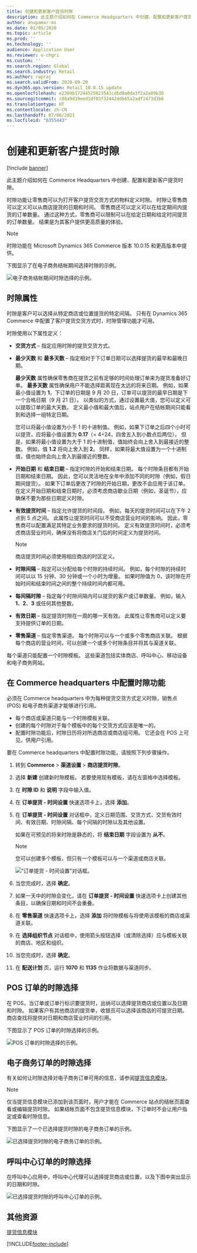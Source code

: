 ```yaml
---
title: 创建和更新客户提货时隙
description: 此主题介绍如何在 Commerce Headquarters 中创建、配置和更新客户提货时隙。
author: anupamar-ms
ms.date: 01/05/2020
ms.topic: article
ms.prod: ''
ms.technology: ''
audience: Application User
ms.reviewer: v-chgri
ms.custom: ''
ms.search.region: Global
ms.search.industry: Retail
ms.author: rapraj
ms.search.validFrom: 2020-09-20
ms.dyn365.ops.version: Retail 10.0.15 update
ms.openlocfilehash: e2369b17244525023541cdbd0a0da3f2a2a09b30
ms.sourcegitcommit: c08a9d19eed1df03f32442ddb65a2adf1473d3b6
ms.translationtype: HT
ms.contentlocale: zh-CN
ms.lasthandoff: 07/06/2021
ms.locfileid: "6355443"
---
```

# <a name="create-and-update-time-slots-for-customer-pickup"></a>创建和更新客户提货时隙

[!include [banner](../../includes/banner.md)]

此主题介绍如何在 Commerce Headquarters 中创建、配置和更新客户提货时隙。

时隙功能让零售商可以为打开客户提货交货方式的物料定义时隙。 时隙让零售商可以定义可以从商店提货的日期和时间。 零售商还可以定义可以在给定期间内提货的订单数量。 通过这种方式，零售商可以限制可以在给定日期和给定时间提货的订单数量。 结果是为其客户提供更高质量的体验。

> [!NOTE]
> 时隙功能在 Microsoft Dynamics 365 Commerce 版本 10.0.15 和更高版本中提供。

下图显示了在电子商务结帐期间选择时隙的示例。

![电子商务结帐期间时隙选择的示例。](../dev-itpro/media/Curbside_timeslot_eCommerce.PNG)

## <a name="time-slot-properties"></a>时隙属性

时隙是客户可以选择从特定商店或位置提货的特定间隔。 只有在 Dynamics 365 Commerce 中配置了客户提货交货方式时，时隙管理功能才可用。

时隙使用以下属性定义：

- **交货方式** – 指定应用时隙的提货交货方式。
- **最少天数** 和 **最多天数** – 指定相对于下订单日期可以选择提货的最早和最晚日期。 

    **最少天数** 属性确保零售商在提货之前有足够的时间处理订单来为提货准备好订单。 **最多天数** 属性确保用户不能选择距离现在太远的将来日期。 例如，如果最小值设置为 **1**，下订单的日期是 9 月 20 日，订单可以提货的最早日期是下一个合格日期（9 月 21 日）。 以类似的方式，通过设置最大值，您可以定义可以提取订单的最大天数。 定义最小值和最大值后，站点用户在结帐期间只能看到和选择一组特定日期。

    您可以将最小值设置为小于 1 的十进制值。 例如，如果下订单之后四个小时可以提货，应将最小值设置为 **0.17**（= 4÷24，四舍五入到小数点后两位）。 但是，如果将最小值设置为大于 1 的十进制值，值始终会向上舍入到最接近的整数。 例如，值 **1.2** 将向上舍入到 **2**。 同样，如果将最大值设置为一个十进制值，值也始终会向上舍入到最接近的整数。 

- **开始日期** 和 **结束日期** – 指定时隙的开始和结束日期。 每个时隙条目都有开始日期和结束日期。 因此，您可以灵活地在全年中添加不同的时隙（例如，假日期间提货）。 如果下订单后更改了时隙的开始日期，更改不会应用于该订单。 在定义开始日期和结束日期时，必须考虑商店歇业日期（例如，圣诞节），应确保不要为那些日期定义时隙。
- **有效提货时间** – 指定允许提货的时间段。 例如，每天的提货时间可以在下午 2 点到 5 点之间。 此属性让提货时间可以不受商店营业时间的影响。 因此，零售商可以配置满足其特定业务要求的提货时间。 定义有效提货时间时，必须考虑商店营业时间，确保没有将商店关门后的时间定义为提货时间。

    > [!NOTE]
    > 商店提货时间必须使用相应商店的时区定义。

- **时隙间隔** – 指定可以分配给每个时隙的持续时间。 例如，每个时隙的持续时间可以以 15 分钟、30 分钟或一个小时为增量。 如果时隙值为 0，该时隙在开始时间和结束时间之间的整个持续时间内都可用。
- **每间隔时隙** – 指定每个时隙间隔内可以提货的客户或订单数量。 例如，输入 **1**、**2**、**3** 或任何其他整数。
- **有效日期** – 指定提货时隙在一周的哪一天有效。 此属性让零售商可以定义要支持提供订单的日期。
- **零售渠道** – 指定零售渠道。 每个时隙可以与一个或多个零售商店关联。 根据每个商店的营业时间，可以创建一个或多个时隙条目并将其与渠道关联。 

<!-- ![HQ Timeslot overview.](../dev-itpro/media/Curbside_timeslot_Settings_overview.PNG) -->

每个渠道只能配置一个时隙模板。 这些渠道包括实体商店、呼叫中心、移动设备和电子商务网站。

## <a name="configure-the-time-slot-feature-in-commerce-headquarters"></a>在 Commerce headquarters 中配置时隙功能

必须在 Commerce headquarters 中为每种提货交货方式定义时隙，销售点 (POS) 和电子商务渠道才能够进行引用。

- 每个商店或渠道只能与一个时隙模板关联。
- 创建的每个时隙对于每个模板中的每个交货方式应该是唯一的。
- 配置时隙功能后，时隙日历将对所选商店或商店组可用。 它还会在 POS 上可见，供用户引用。

要在 Commerce headquarters 中配置时隙功能，请按照下列步骤操作。

1. 转到 **Commerce** \> **渠道设置** \> **商店提货时隙**。
1. 选择 **新建** 创建新时隙模板。 若要使用现有模板，请在左窗格中选择模板。
1. 在 **时隙 ID** 和 **说明** 字段中输入值。
1. 在 **订单提货 - 时间设置** 快速选项卡上，选择 **添加**。
1. 在 **订单提货 - 时间设置** 对话框中，定义日期范围、交货方式、交货有效时间、有效日期、时隙间隔、每个间隔的时隙以及其他设置。

    如果在可预见的将来时隙是静态的，将 **结束日期** 字段设置为 **从不**。

    > [!NOTE]
    > 您可以创建多个模板，但只有一个模板可以与一个渠道或商店关联。

    ![“订单提货 - 时间设置”对话框。](../dev-itpro/media/Curbside_timeslot_Settings_Page.PNG)

1. 当您完成时，选择 **确定**。
1. 如果一天中的时隙会变化，请在 **订单提货 - 时间设置** 快速选项卡上创建其他条目，以确保日期和时间不会重叠。
1. 在 **零售渠道** 快速选项卡上，选择 **添加** 将时隙模板与将使用该模板的商店或渠道关联。
1. 在 **选择组织节点** 对话框中，使用箭头按钮选择（或清除选择）应与模板关联的商店、地区和组织。

    <!-- ![HQ Timeslot overview.](../dev-itpro/media/Curbside_timeslot_Settings_overview.PNG) -->

1. 当您完成时，选择 **确定**。
1. 在 **配送计划** 页，运行 **1070** 和 **1135** 作业将数据与渠道同步。

## <a name="time-slot-selection-for-pos-orders"></a>POS 订单的时隙选择

在 POS，当订单或订单行标识要提货时，出纳可以选择提货商店或位置以及日期和时隙。 如果客户有其他商店的提货单，收银员可以选择该商店的可提货日期。 商店查找将提供对日期和商店营业时间的引用。

下图显示了 POS 订单的时隙选择的示例。

![POS 订单的时隙选择的示例。](../dev-itpro/media/Curbside_timeslot_POS.png)

## <a name="time-slot-selection-for-e-commerce-orders"></a>电子商务订单的时隙选择

有关如何让时隙选择对电子商务订单可用的信息，请参阅[提货信息模块](../pickup-info-module.md)。

> [!NOTE]
> 仅当提货信息模块已添加到该页面时，用户才能在 Commerce 站点的结帐页面查看或编辑提货时隙。 如果结帐页面不包含提货信息模块，下订单时不会让用户指定或查看时隙信息。

下图显示了一个已选择提货时隙的电子商务订单的示例。

![已选择提货时隙的电子商务订单的示例。](../dev-itpro/media/Curbside_timeslot_eCommerce_checkoutsummary.PNG)

## <a name="time-slot-selection-for-call-center-orders"></a>呼叫中心订单的时隙选择

在呼叫中心应用中，呼叫中心代理可以选择提货商店或位置，以及下图中突出显示的日期和时隙。

![已选择提货时隙的呼叫中心订单的示例。](../dev-itpro/media/Curbside_timeslot_callcenter.png)

## <a name="additional-resources"></a>其他资源

[提货信息模块](../pickup-info-module.md)


[!INCLUDE[footer-include](../../includes/footer-banner.md)]